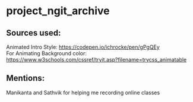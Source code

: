 # project_ngit_archive
## Sources used:
Animated Intro Style: https://codepen.io/ichrocke/pen/gPgQEy <br />
For Animating Background color: https://www.w3schools.com/cssref/tryit.asp?filename=trycss_animatable

## Mentions:
Manikanta and Sathvik for helping me recording online classes

